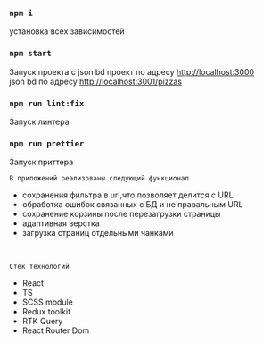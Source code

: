 
### `npm i`
установка всех зависимостей
### `npm start`
Запуск проекта c json bd 
проект по адресу [http://localhost:3000](http://localhost:3000)\
json bd  по адресу [http://localhost:3001/pizzas](http://localhost:3001/pizzas)
### `npm run lint:fix`
Запуск линтера
### `npm run prettier`
Запуск приттера

`В приложений реализованы следующий функционал`
<ul>
<li>сохранения фильтра в url,что позволяет делится с URL</li>
<li>обработка ошибок связанных с БД и не правальным URL</li>
<li>сохранение корзины после перезагрузки страницы</li>
<li>адаптивная верстка</li>
<li>загрузка страниц отдельными чанками</li>
</ul>
</br>

`Стек технологий`
<ul>
<li>React</li>
<li>TS</li>
<li>SCSS module</li>
<li>Redux toolkit </li>
<li>RTK Query</li>
<li>React Router Dom</li>
</ul>
